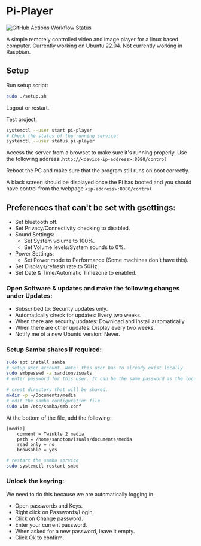 # Pi-Player

![GitHub Actions Workflow Status](https://img.shields.io/github/actions/workflow/status/17xande/pi-player/go.yml)

A simple remotely controlled video and image player for a linux based computer. Currently working on Ubuntu 22.04. Not currently working in Raspbian.

## Setup
Run setup script:
```bash
sudo ./setup.sh
```

Logout or restart.

Test project:
```bash
systemctl --user start pi-player
# Check the status of the running service:
systemctl --user status pi-player
```

Access the server from a browset to make sure it's running properly. Use the following address:.`http://<device-ip-address>:8080/control`

Reboot the PC and make sure that the program still runs on boot correctly.

A black screen should be displayed once the Pi has booted and you should have control from the webpage `<ip-address>:8080/control`

## Preferences that can't be set with gsettings:
- Set bluetooth off.
- Set Privacy/Connectivity checking to disabled.
- Sound Settings:
  - Set System volume to 100%.
  - Set Volume levels/System sounds to 0%.
- Power Settings:
  - Set Power mode to Performance (Some machines don't have this).
- Set Displays/refresh rate to 50Hz.
- Set Date & Time/Automatic Timezone to enabled.

### Open Software & updates and make the following changes under Updates:
- Subscribed to: Security updates only.
- Automatically check for updates: Every two weeks.
- When there are security updates: Download and install automatically.
- When there are other updates: Display every two weeks.
- Notify me of a new Ubuntu version: Never.

### Setup Samba shares if required:
```bash
sudo apt install samba
# setup user account. Note: this user has to already exist locally.
sudo smbpasswd -a sandtonvisuals
# enter password for this user. It can be the same password as the local user.

# creat directory that will be shared.
mkdir -p ~/Documents/media
# edit the samba configuration file.
sudo vim /etc/samba/smb.conf
```

At the bottom of the file, add the following:
```samba
[media]
    comment = Twinkle 2 media
    path = /home/sandtonvisuals/documents/media
    read only = no
    browsable = yes
```
```bash
# restart the samba service
sudo systemctl restart smbd
```

### Unlock the keyring:
We need to do this because we are automatically logging in.
- Open passwords and Keys.
- Right click on Passwords/Login.
- Click on Change password.
- Enter your current password.
- When asked for a new password, leave it empty.
- Click Ok to confirm.
